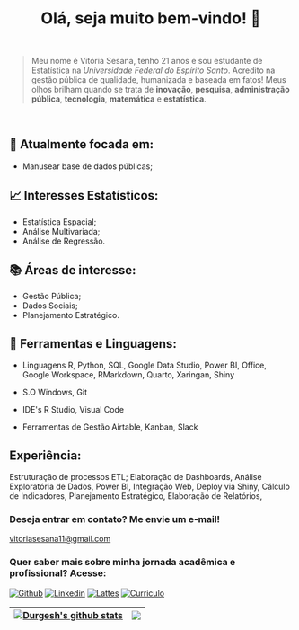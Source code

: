 <div align="center">
 <p><h1>Olá, seja muito bem-vindo! 🥰</h1></p>
</div>
<br />

 > Meu nome é Vitória Sesana, tenho 21 anos e sou estudante de Estatística na *Universidade Federal do Espírito Santo*. Acredito na gestão pública de qualidade, humanizada e baseada em fatos! Meus olhos brilham quando se trata de **inovação**, **pesquisa**, **administração pública**, **tecnologia**, **matemática** e **estatística**.

<br />

## 🎯 Atualmente focada em:
- Manusear base de dados públicas;

## 📈 Interesses Estatísticos:
- Estatística Espacial; 
- Análise Multivariada;
- Análise de Regressão. 

## 📚 Áreas de interesse:
- Gestão Pública;
- Dados Sociais;
- Planejamento Estratégico.

## 🔧 Ferramentas e Linguagens: 

- Linguagens
R, Python, SQL, Google Data Studio, Power BI, Office, Google Workspace, RMarkdown, Quarto, Xaringan, Shiny

- S.O
 Windows, Git

- IDE's
  R Studio, Visual Code

- Ferramentas de Gestão
  Airtable, Kanban, Slack

<!---
<p align="center">
    <img alt="R" src="https://img.shields.io/badge/-R-276DC3?style=flat-square&logo=R&logoColor=white">
    <img alt="R" src="https://img.shields.io/badge/-R-276DC3?style=flat-square&logo=R&logoColor=white">
    <img alt="R" src="https://img.shields.io/badge/-R-276DC3?style=flat-square&logo=R&logoColor=white">
    <img alt="R" src="https://img.shields.io/badge/-R-276DC3?style=flat-square&logo=R&logoColor=white">
    <img alt="R" src="https://img.shields.io/badge/-R-276DC3?style=flat-square&logo=R&logoColor=white">
</p>
 --->

## Experiência: 
Estruturação de processos ETL; Elaboração de Dashboards, Análise Exploratória de Dados, Power BI, Integração Web, Deploy via Shiny, Cálculo de Indicadores, Planejamento Estratégico, Elaboração de Relatórios,

### Deseja entrar em contato? Me envie um e-mail!
vitoriasesana11@gmail.com

### Quer saber mais sobre minha jornada acadêmica e profissional? Acesse:

[![Github](https://img.shields.io/badge/-Github-000?style=flat&logo=Github&logoColor=white)](https://github.com/virrotinha)
[![Linkedin](https://img.shields.io/badge/-LinkedIn-blue?style=flat&logo=Linkedin&logoColor=white)](https://www.linkedin.com/in/vit%C3%B3ria-sesana-836035174/)
[![Lattes](https://img.shields.io/badge/Lattes-teste?logo=Latts&logoColor=%23355f84&color=%23355f84)](https://lattes.cnpq.br/0581379603381022)
[![Curriculo](https://img.shields.io/badge/Curr%C3%ADculo-badge?label=docs&labelColor=%232684fc&color=%23fefffe)](https://docs.google.com/document/d/10uNNTiV1fGUZMio6Ya6vOz3HiEfIuCSgcscqKMtQRFY/edit?usp=sharing)

| <a href="https://github.com/virrotinha/github-readme-stats"><img align="center" src="https://github-readme-stats.vercel.app/api?username=virrotinha&show_icons=true&include_all_commits=true&theme=buefy&hide_border=true" alt="Durgesh's github stats" /></a> | <a href="https://github.com/anuraghazra/github-readme-stats"><img align="center" src="https://github-readme-stats.vercel.app/api/top-langs/?username=virrotinha&layout=compact&theme=buefy&hide_border=true" /></a> |
| ------------- | ------------- |

